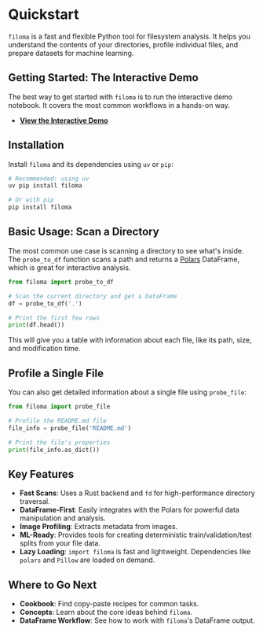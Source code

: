 # Quickstart

`filoma` is a fast and flexible Python tool for filesystem analysis. It helps you understand the contents of your directories, profile individual files, and prepare datasets for machine learning.

## Getting Started: The Interactive Demo

The best way to get started with `filoma` is to run the interactive demo notebook. It covers the most common workflows in a hands-on way.

- **[View the Interactive Demo](./demo.md)**

## Installation

Install `filoma` and its dependencies using `uv` or `pip`:

```bash
# Recommended: using uv
uv pip install filoma

# Or with pip
pip install filoma
```

## Basic Usage: Scan a Directory

The most common use case is scanning a directory to see what's inside. The `probe_to_df` function scans a path and returns a [Polars](https://pola.rs/) DataFrame, which is great for interactive analysis.

```python
from filoma import probe_to_df

# Scan the current directory and get a DataFrame
df = probe_to_df('.')

# Print the first few rows
print(df.head())
```

This will give you a table with information about each file, like its path, size, and modification time.

## Profile a Single File

You can also get detailed information about a single file using `probe_file`:

```python
from filoma import probe_file

# Profile the README.md file
file_info = probe_file('README.md')

# Print the file's properties
print(file_info.as_dict())
```

## Key Features

- **Fast Scans**: Uses a Rust backend and `fd` for high-performance directory traversal.
- **DataFrame-First**: Easily integrates with the Polars for powerful data manipulation and analysis.
- **Image Profiling**: Extracts metadata from images.
- **ML-Ready**: Provides tools for creating deterministic train/validation/test splits from your file data.
- **Lazy Loading**: `import filoma` is fast and lightweight. Dependencies like `polars` and `Pillow` are loaded on demand.

## Where to Go Next

- **Cookbook**: Find copy-paste recipes for common tasks.
- **Concepts**: Learn about the core ideas behind `filoma`.
- **DataFrame Workflow**: See how to work with `filoma`'s DataFrame output.
